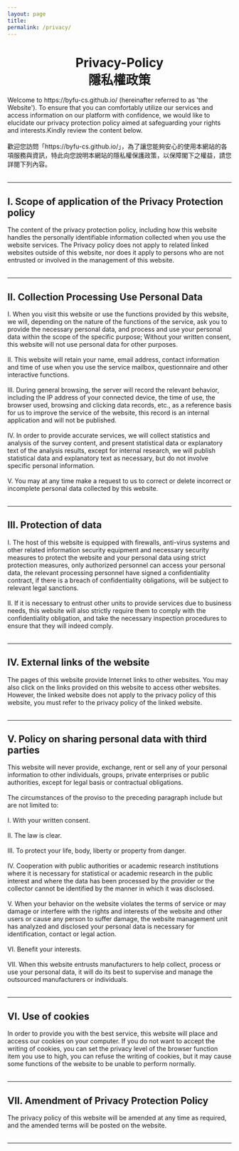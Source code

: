```yaml
---
layout: page
title:
permalink: /privacy/
---
```


<h1 style="text-align: center;">
Privacy-Policy 
<br/>
隱私權政策
</h1>

<div>
Welcome to https://byfu-cs.github.io/ (hereinafter referred to as 'the Website'). To ensure that you can comfortably utilize our services and access information on our platform with confidence, we would like to elucidate our privacy protection policy aimed at safeguarding your rights and interests.Kindly review the content below.<br/>
<br/>
歡迎您訪問「https://byfu-cs.github.io/」，為了讓您能夠安心的使用本網站的各項服務與資訊，特此向您說明本網站的隱私權保護政策，以保障閣下之權益，請您詳閱下列內容。<br/>
<br/>
</div>

---

## I. Scope of application of the Privacy Protection policy
<div>
The content of the privacy protection policy, including how this website handles the personally identifiable information collected when you use the website services. The Privacy policy does not apply to related linked websites outside of this website, nor does it apply to persons who are not entrusted or involved in the management of this website.<br/>
<br/>
</div>

---

## II. Collection Processing Use Personal Data
<div>
I. When you visit this website or use the functions provided by this website, we will, depending on the nature of the functions of the service, ask you to provide the necessary personal data, and process and use your personal data within the scope of the specific purpose; Without your written consent, this website will not use personal data for other purposes.<br/>
<br/>
II. This website will retain your name, email address, contact information and time of use when you use the service mailbox, questionnaire and other interactive functions.<br/>
<br/>
III. During general browsing, the server will record the relevant behavior, including the IP address of your connected device, the time of use, the browser used, browsing and clicking data records, etc., as a reference basis for us to improve the service of the website, this record is an internal application and will not be published.<br/>
<br/>
IV. In order to provide accurate services, we will collect statistics and analysis of the survey content, and present statistical data or explanatory text of the analysis results, except for internal research, we will publish statistical data and explanatory text as necessary, but do not involve specific personal information.<br/>
<br/>
V. You may at any time make a request to us to correct or delete incorrect or incomplete personal data collected by this website.<br/>
<br/>
</div>

---

## III. Protection of data
<div>
I. The host of this website is equipped with firewalls, anti-virus systems and other related information security equipment and necessary security measures to protect the website and your personal data using strict protection measures, only authorized personnel can access your personal data, the relevant processing personnel have signed a confidentiality contract, if there is a breach of confidentiality obligations, will be subject to relevant legal sanctions.<br/>
<br/>
II. If it is necessary to entrust other units to provide services due to business needs, this website will also strictly require them to comply with the confidentiality obligation, and take the necessary inspection procedures to ensure that they will indeed comply.<br/>
<br/>
</div> 

---

## IV. External links of the website
<div>
The pages of this website provide Internet links to other websites. You may also click on the links provided on this website to access other websites. However, the linked website does not apply to the privacy policy of this website, you must refer to the privacy policy of the linked website.<br/>
<br/>
</div> 

---

## V. Policy on sharing personal data with third parties
<div>
This website will never provide, exchange, rent or sell any of your personal information to other individuals, groups, private enterprises or public authorities, except for legal basis or contractual obligations.<br/>
<br/>
The circumstances of the proviso to the preceding paragraph include but are not limited to:<br/>
<br/>
I. With your written consent.<br/>
<br/>
II. The law is clear.<br/>
<br/>
III. To protect your life, body, liberty or property from danger.<br/>
<br/>
<div>
IV. Cooperation with public authorities or academic research institutions where it is necessary for statistical or academic research in the public interest and where the data has been processed by the provider or the collector cannot be identified by the manner in which it was disclosed.<br/>
</div>
<br/>
<div>
V. When your behavior on the website violates the terms of service or may damage or interfere with the rights and interests of the website and other users or cause any person to suffer damage, the website management unit has analyzed and disclosed your personal data is necessary for identification, contact or legal action.<br/>
</div>
<br/>
VI. Benefit your interests.<br/>
<br/>
<div>
VII. When this website entrusts manufacturers to help collect, process or use your personal data, it will do its best to supervise and manage the outsourced manufacturers or individuals.<br/>
<br/>
</div>
</div>

---

## VI. Use of cookies
<div>
In order to provide you with the best service, this website will place and access our cookies on your computer. If you do not want to accept the writing of cookies, you can set the privacy level of the browser function item you use to high, you can refuse the writing of cookies, but it may cause some functions of the website to be unable to perform normally.<br/>
<br/>
</div>

---

## VII. Amendment of Privacy Protection Policy
<div>
The privacy policy of this website will be amended at any time as required, and the amended terms will be posted on the website.<br/>
<br/>
</div>

---
